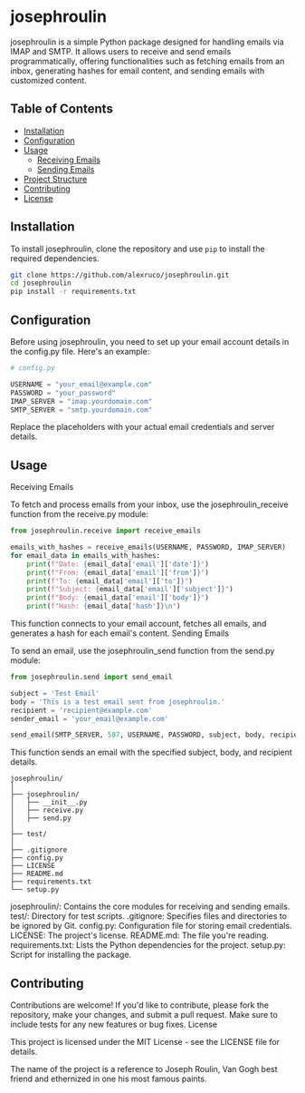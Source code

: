 # josephroulin

josephroulin is a simple Python package designed for handling emails via IMAP and SMTP. It allows users to receive and send emails programmatically, offering functionalities such as fetching emails from an inbox, generating hashes for email content, and sending emails with customized content.

## Table of Contents

- [Installation](#installation)
- [Configuration](#configuration)
- [Usage](#usage)
  - [Receiving Emails](#receiving-emails)
  - [Sending Emails](#sending-emails)
- [Project Structure](#project-structure)
- [Contributing](#contributing)
- [License](#license)

## Installation

To install josephroulin, clone the repository and use `pip` to install the required dependencies.

```bash
git clone https://github.com/alexruco/josephroulin.git
cd josephroulin
pip install -r requirements.txt
```

## Configuration

Before using josephroulin, you need to set up your email account details in the config.py file. Here's an example:


```python
# config.py

USERNAME = "your_email@example.com"
PASSWORD = "your_password"
IMAP_SERVER = "imap.yourdomain.com"
SMTP_SERVER = "smtp.yourdomain.com"
```
Replace the placeholders with your actual email credentials and server details.

## Usage
Receiving Emails

To fetch and process emails from your inbox, use the josephroulin_receive function from the receive.py module:

```python
from josephroulin.receive import receive_emails

emails_with_hashes = receive_emails(USERNAME, PASSWORD, IMAP_SERVER)
for email_data in emails_with_hashes:
    print(f"Date: {email_data['email']['date']}")
    print(f"From: {email_data['email']['from']}")
    print(f"To: {email_data['email']['to']}")
    print(f"Subject: {email_data['email']['subject']}")
    print(f"Body: {email_data['email']['body']}")
    print(f"Hash: {email_data['hash']}\n")
```

This function connects to your email account, fetches all emails, and generates a hash for each email's content.
Sending Emails

To send an email, use the josephroulin_send function from the send.py module:

```python
from josephroulin.send import send_email

subject = 'Test Email'
body = 'This is a test email sent from josephroulin.'
recipient = 'recipient@example.com'
sender_email = 'your_email@example.com'

send_email(SMTP_SERVER, 587, USERNAME, PASSWORD, subject, body, recipient, sender_email)

```

This function sends an email with the specified subject, body, and recipient details.

```
josephroulin/
│
├── josephroulin/
│   ├── __init__.py
│   ├── receive.py
│   ├── send.py
│
├── test/
│
├── .gitignore
├── config.py
├── LICENSE
├── README.md
├── requirements.txt
└── setup.py

```
josephroulin/: Contains the core modules for receiving and sending emails.
test/: Directory for test scripts.
.gitignore: Specifies files and directories to be ignored by Git.
config.py: Configuration file for storing email credentials.
LICENSE: The project's license.
README.md: The file you're reading.
requirements.txt: Lists the Python dependencies for the project.
setup.py: Script for installing the package.

## Contributing

Contributions are welcome! If you'd like to contribute, please fork the repository, make your changes, and submit a pull request. Make sure to include tests for any new features or bug fixes.
License

This project is licensed under the MIT License - see the LICENSE file for details.

The name of the project is a reference to Joseph Roulin, Van Gogh best friend and ethernized in one his most famous paints.